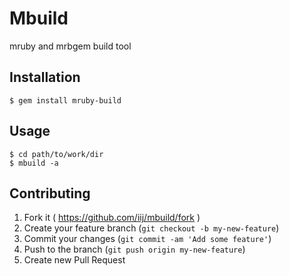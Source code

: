 # Mbuild

mruby and mrbgem build tool

## Installation

    $ gem install mruby-build

## Usage

    $ cd path/to/work/dir
    $ mbuild -a

## Contributing

1. Fork it ( https://github.com/iij/mbuild/fork )
2. Create your feature branch (`git checkout -b my-new-feature`)
3. Commit your changes (`git commit -am 'Add some feature'`)
4. Push to the branch (`git push origin my-new-feature`)
5. Create new Pull Request
